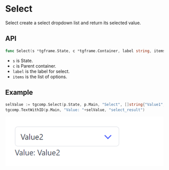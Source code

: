 # Select

Select create a select dropdown list and return its selected value.

## API

```go
func Select(s *tgframe.State, c *tgframe.Container, label string, items []string) string
```

* `s` is State.
* `c` is Parent container.
* `label` is the label for select.
* `items` is the list of options.

## Example

```go
selValue := tgcomp.Select(p.State, p.Main, "Select", []string{"Value1", "Value2"})
tgcomp.TextWithID(p.Main, "Value: "+selValue, "select_result")
```

![select component](select.png)
